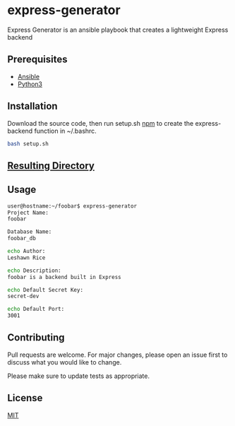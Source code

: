 # express-generator

Express Generator is an ansible playbook that creates a lightweight Express backend

## Prerequisites
- [Ansible](https://docs.ansible.com/)
- [Python3](https://docs.python.org/3/)

## Installation

Download the source code, then run setup.sh [npm](https://docs.www.npmjs.com/) to create the express-backend function in ~/.bashrc.

```bash
bash setup.sh
```

## [Resulting Directory](https://github/leshawn-rice/express-generator-test)

## Usage

```bash
user@hostname:~/foobar$ express-generator
Project Name:
foobar

Database Name:
foobar_db

echo Author:
Leshawn Rice

echo Description:
foobar is a backend built in Express

echo Default Secret Key:
secret-dev

echo Default Port:
3001
```

## Contributing
Pull requests are welcome. For major changes, please open an issue first to discuss what you would like to change.

Please make sure to update tests as appropriate.

## License
[MIT](https://choosealicense.com/licenses/mit/)
